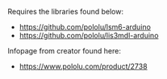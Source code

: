 Requires the libraries found below:

- https://github.com/pololu/lsm6-arduino
- https://github.com/pololu/lis3mdl-arduino

Infopage from creator found here:

- https://www.pololu.com/product/2738